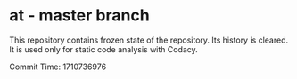 # at - master branch

This repository contains frozen state of the repository.
Its history is cleared. It is used only for static code
analysis with Codacy.

Commit Time: 1710736976